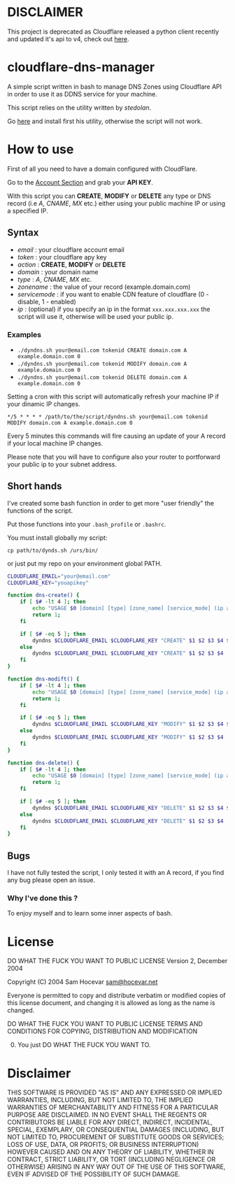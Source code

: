 # DISCLAIMER
This project is deprecated as Cloudflare released a python client recently and updated it's api to v4, check out [here](https://blog.cloudflare.com/python-cloudflare/).

cloudflare-dns-manager
======================

A simple script written in bash to manage DNS Zones using Cloudflare API in order to use it as DDNS service for your machine. 

This script relies on the utility written by _stedolan_.

Go [here](https://github.com/stedolan/jq) and install first his utility, otherwise the script will not work.

# How to use

First of all you need to have a domain configured with CloudFlare. 

Go to the [Account Section](https://www.cloudflare.com/my-account) and grab your __API KEY__.

With this script you can __CREATE__, __MODIFY__ or __DELETE__ any type or DNS record (i.e _A_, _CNAME_, _MX_ etc.) either using your public machine IP or using a specified IP.

## Syntax

- _email_ : your cloudflare account email
- _token_ : your cloudflare apy key
- _action_ : __CREATE__, __MODIFY__ or __DELETE__
- _domain_ : your domain name
- _type_ : _A_, _CNAME_, _MX_ etc.
- _zonename_ : the value of your record (example.domain.com)
- _servicemode_ : if you want to enable CDN feature of cloudflare (0 - disable, 1 - enabled)
- _ip_ : (optional) if you specify an ip in the format `xxx.xxx.xxx.xxx` the script will use it, otherwise will be used your public ip. 

### Examples

- `./dyndns.sh your@email.com tokenid CREATE domain.com A example.domain.com 0`
- `./dyndns.sh your@email.com tokenid MODIFY domain.com A example.domain.com 0`
- `./dyndns.sh your@email.com tokenid DELETE domain.com A example.domain.com 0`

Setting a cron with this script will automatically refresh your machine IP if your dinamic IP changes. 

`*/5 * * * * /path/to/the/script/dyndns.sh your@email.com tokenid MODIFY domain.com A example.domain.com 0`

Every 5 minutes this commands will fire causing an update of your A record if your local machine IP changes. 

Please note that you will have to configure also your router to portforward your public ip to your subnet address.

## Short hands

I've created some bash function in order to get more "user friendly" the functions of the script. 

Put those functions into your `.bash_profile` or `.bashrc`.

You must install globally my script: 

`cp path/to/dynds.sh /urs/bin/`

or just put my repo on your environment global PATH.

```bash
CLOUDFLARE_EMAIL="your@email.com"
CLOUDFLARE_KEY="youapikey"

function dns-create() {
    if [ $# -lt 4 ]; then
        echo "USAGE $0 [domain] [type] [zone_name] [service_mode] (ip address)"
        return 1;
    fi

    if [ $# -eq 5 ]; then
        dyndns $CLOUDFLARE_EMAIL $CLOUDFLARE_KEY "CREATE" $1 $2 $3 $4 $5
    else
        dyndns $CLOUDFLARE_EMAIL $CLOUDFLARE_KEY "CREATE" $1 $2 $3 $4 
    fi
}

function dns-modift() {
    if [ $# -lt 4 ]; then
        echo "USAGE $0 [domain] [type] [zone_name] [service_mode] (ip address)"
        return 1;
    fi

    if [ $# -eq 5 ]; then
        dyndns $CLOUDFLARE_EMAIL $CLOUDFLARE_KEY "MODIFY" $1 $2 $3 $4 $5
    else
        dyndns $CLOUDFLARE_EMAIL $CLOUDFLARE_KEY "MODIFY" $1 $2 $3 $4 
    fi
}

function dns-delete() {
    if [ $# -lt 4 ]; then
        echo "USAGE $0 [domain] [type] [zone_name] [service_mode] (ip address)"
        return 1;
    fi

    if [ $# -eq 5 ]; then
        dyndns $CLOUDFLARE_EMAIL $CLOUDFLARE_KEY "DELETE" $1 $2 $3 $4 $5
    else
        dyndns $CLOUDFLARE_EMAIL $CLOUDFLARE_KEY "DELETE" $1 $2 $3 $4 
    fi
}
```

## Bugs

I have not fully tested the script, I only tested it with an A record, if you find any bug please open an issue.

### Why I've done this ?

To enjoy myself and to learn some inner aspects of bash. 

# License

DO WHAT THE FUCK YOU WANT TO PUBLIC LICENSE
Version 2, December 2004

Copyright (C) 2004 Sam Hocevar <sam@hocevar.net>

Everyone is permitted to copy and distribute verbatim or modified
copies of this license document, and changing it is allowed as long
as the name is changed.

DO WHAT THE FUCK YOU WANT TO PUBLIC LICENSE
TERMS AND CONDITIONS FOR COPYING, DISTRIBUTION AND MODIFICATION

0. You just DO WHAT THE FUCK YOU WANT TO.

# Disclaimer

THIS SOFTWARE IS PROVIDED "AS IS" AND ANY EXPRESSED OR IMPLIED WARRANTIES, INCLUDING, BUT NOT LIMITED TO, THE IMPLIED WARRANTIES OF MERCHANTABILITY AND FITNESS FOR A PARTICULAR PURPOSE ARE DISCLAIMED. IN NO EVENT SHALL THE REGENTS OR CONTRIBUTORS BE LIABLE FOR ANY DIRECT, INDIRECT, INCIDENTAL, SPECIAL, EXEMPLARY, OR CONSEQUENTIAL DAMAGES (INCLUDING, BUT NOT LIMITED TO, PROCUREMENT OF SUBSTITUTE GOODS OR SERVICES; LOSS OF USE, DATA, OR PROFITS; OR BUSINESS INTERRUPTION)
HOWEVER CAUSED AND ON ANY THEORY OF LIABILITY, WHETHER IN CONTRACT, STRICT LIABILITY, OR TORT (INCLUDING NEGLIGENCE OR OTHERWISE) ARISING IN ANY WAY OUT OF THE USE OF THIS SOFTWARE, EVEN IF ADVISED OF THE POSSIBILITY OF SUCH DAMAGE.
